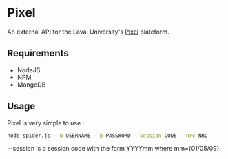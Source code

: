 # Pixel
An external API for the Laval University's [Pixel](https://pixel.fsg.ulaval.ca) plateform.

## Requirements

* NodeJS
* NPM
* MongoDB

## Usage

Pixel is very simple to use :
``` bash
node spider.js --u USERNAME --p PASSWORD --session CODE --nrc NRC
```
--session is a session code with the form YYYYmm where mm={01/05/09}.
